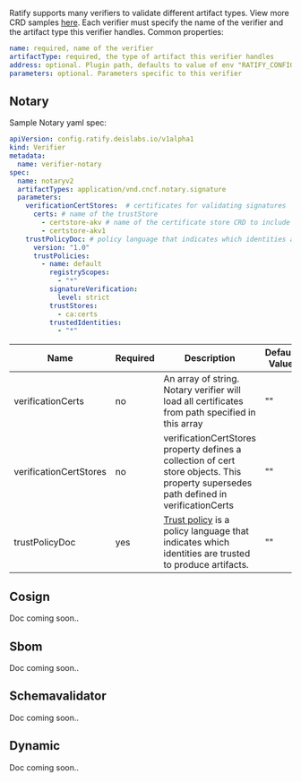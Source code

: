 Ratify supports many verifiers to validate different artifact types. View more CRD samples [here](../../../config/samples/). Each verifier must specify the name of the verifier and the artifact type this verifier handles. Common properties:

```yml
name: required, name of the verifier
artifactType: required, the type of artifact this verifier handles
address: optional. Plugin path, defaults to value of env "RATIFY_CONFIG" or "~/.ratify/plugins"
parameters: optional. Parameters specific to this verifier
```
 

## Notary

Sample Notary yaml spec:
```yml
apiVersion: config.ratify.deislabs.io/v1alpha1
kind: Verifier
metadata:
  name: verifier-notary
spec:
  name: notaryv2
  artifactTypes: application/vnd.cncf.notary.signature
  parameters:
    verificationCertStores:  # certificates for validating signatures
      certs: # name of the trustStore
        - certstore-akv # name of the certificate store CRD to include in this trustStore
        - certstore-akv1 
    trustPolicyDoc: # policy language that indicates which identities are trusted to produce artifacts
      version: "1.0"
      trustPolicies:
        - name: default
          registryScopes:
            - "*"
          signatureVerification:
            level: strict
          trustStores:
            - ca:certs
          trustedIdentities:
            - "*"
```

| Name        | Required | Description | Default Value |
| ----------- | -------- | ----------- | ------------- | 
| verificationCerts      | no    |      An array of string. Notary verifier will load all certificates from path specified in this array        |   ""            |
| verificationCertStores      | no    |    verificationCertStores property defines a collection of cert store objects. This property supersedes path defined in verificationCerts      |       ""        |
| trustPolicyDoc   | yes     |   [Trust policy](https://github.com/notaryproject/notaryproject/blob/main/specs/trust-store-trust-policy.md) is a policy language that indicates which identities are trusted to produce artifacts.          |     ""    |

## Cosign
Doc coming soon..

## Sbom
Doc coming soon..

## Schemavalidator
Doc coming soon..

## Dynamic
Doc coming soon..